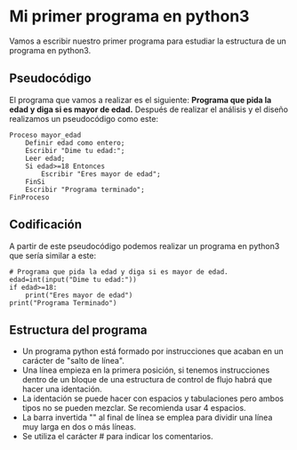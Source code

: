 # Mi primer programa en python3

Vamos a escribir nuestro primer programa para estudiar la estructura de un programa en python3.

## Pseudocódigo

El programa que vamos a realizar es el siguiente: **Programa que pida la edad y diga si es mayor de edad.** Después de realizar el análisis y el diseño realizamos un pseudocódigo como este:

    Proceso mayor_edad
    	Definir edad como entero;
    	Escribir "Dime tu edad:";
    	Leer edad;
    	Si edad>=18 Entonces
    		Escribir "Eres mayor de edad";
    	FinSi
    	Escribir "Programa terminado";
    FinProceso

## Codificación

A partir de este pseudocódigo podemos realizar un programa en python3 que sería similar a este:

    # Programa que pida la edad y diga si es mayor de edad.
    edad=int(input("Dime tu edad:"))
    if edad>=18:
        print("Eres mayor de edad")
    print("Programa Terminado")

## Estructura del programa

* Un programa python está formado por instrucciones que acaban en un carácter de "salto de línea".
* Una línea empieza en la primera posición, si tenemos instrucciones dentro de un bloque de una estructura de control de flujo habrá que hacer una identación.
* La identación se puede hacer con espacios y tabulaciones pero ambos tipos no se pueden mezclar. Se recomienda usar 4 espacios.
* La barra invertida "\" al final de línea se emplea para dividir una línea muy larga en dos o más líneas.
* Se utiliza el carácter # para indicar los comentarios.


